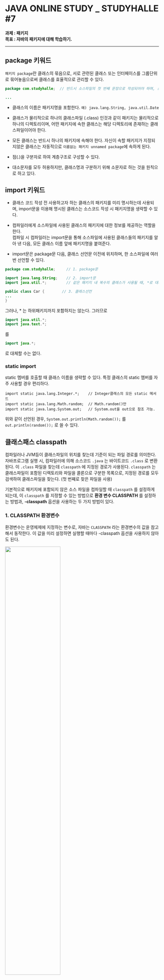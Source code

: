 # JAVA ONLINE STUDY _ STUDYHALLE #7  
__과제 : 패키지__  
__목표 : 자바의 패키지에 대해 학습하기.__

---

## package 키워드  

`패키지 package`란 클래스의 묶음으로, 서로 관련된 클래스 또는 인터페이스를 그룹단위로 묶어놓음으로써 클래스를 효율적으로 관리할 수 있다.  

```java
package com.studyhalle;  // 반드시 소스파일의 첫 번째 문장으로 작성되어야 하며, 소스파일에서 한 번만 선언가능하다.

...
```

- 클래스의 이름은 패키지명을 포함한다. `예) java.lang.String, java.util.Date`  

- 클래스가 물리적으로 하나의 클래스파일 (.class) 인것과 같이 패키지는 물리적으로 하나의 디렉토리이며, 어떤 패키지에 속한 클래스는 해당 디렉토리에 존재하는 클래스파일이어야 한다.  

- 모든 클래스는 반드시 하나의 패키지에 속해야 한다. 자신이 속할 패키지가 지정되지않은 클래스는 자동적으로 `이름없는 패키지 unnamed package`에 속하게 된다.  

- 점(.)을 구분자로 하여 계층구조로 구성할 수 있다.

- 대소문자를 모두 허용하지만, 클래스명과 구분하기 위해 소문자로 하는 것을 원칙으로 하고 있다.  


## import 키워드  

- 클래스 코드 작성 전 사용하고자 하는 클래스의 패키지를 미리 명시하는데 사용되며, import문을 이용해 명시된 클래스는 소스코드 작성 시 패키지명을 생략할 수 있다.

- 컴파일러에게 소스파일에 사용된 클래스의 패키지에 대한 정보를 제공하는 역할을 한다.  
  컴파일 시 컴파일러는 import문을 통해 소스파일에 사용된 클래스들의 패키지를 알아 낸 다음, 모든 클래스 이름 앞에 패키지명을 붙여준다.  

- import문은 package문 다음, 클래스 선언문 이전에 위치하며, 한 소스파일에 여러번 선언할 수 있다.  

```java
package com.studyhalle;     // 1. package문  

import java.lang.String;    // 2. import문
import java.util.*;         // 같은 패키지 내 복수의 클래스가 사용될 때, *로 대체가능하다.  

public class Car {        // 3. 클래스선언  
...
}
```

그러나, * 는 하위패키지까지 포함하지는 않는다. 그러므로

```java
import java.util.*;  
import java.text.*;  
```
를
```java
import java.*;
```
로 대체할 수는 없다.  


### static import  

static 멤버를 호출할 때 클래스 이름을 생략할 수 있다. 특정 클래스의 static 멤버를 자주 사용할 경우 편리하다.  

```
import static java.lang.Integer.*;    // Integer클래스의 모든 static 메서드  
import static java.lang.Math.random;  // Math.random()만  
import static java.lang.System.out;   // System.out을 out으로 참조 가능.  
```

위와 같이 선언된 경우, 
 `System.out.println(Math.random());` 를 `out.println(random());` 로 쓸 수 있다.
<br>


## 클래스패스 classpath  
컴파일러나 JVM등이 클래스파일의 위치를 찾는데 기준이 되는 파일 경로를 의미한다.   
자바프로그램 실행 시, 컴파일러에 의해 소스코드 `.java` 는 바이트코드 `.class` 로 변환된다. 이 `.class` 파일을 찾는데 `classpath` 에 지정된 경로가 사용된다. `classpath` 는 클래스파일이 포함된 디렉토리와 파일을 콜론으로 구분한 목록으로, 지정된 경로를 모두 검색하여 클래스파일을 찾는다. (첫 번째로 찾은 파일을 사용)  

기본적으로 패키지에 포함되지 않은 소스 파일을 컴파일할 때 `classpath` 를 설정하게 되는데, 이 `classpath` 를 지정할 수 있는 방법으로 __환경 변수 CLASSPATH__ 를 설정하는 방법과, __-classpath__ 옵션을 사용하는 두 가지 방법이 있다.  


### 1. CLASSPATH 환경변수  
환경변수는 운영체제에 지정하는 변수로, 자바는 `CLASSPATH` 라는 환경변수의 값을 참고해서 동작한다. 
이 값을 미리 설정하면 실행할 때마다 -classpath 옵션을 사용하지 않아도 된다.

<img src="7_1.JPG" width=60%>  


### 2. -classpath 옵션  
컴파일, 혹은 실행 시 `-classpath` (단축어 `-cp`)옵션으로 직접 디렉토리를 지정할 수 있다.  

```
java -classpath ".;..;directory" class
```

`;`  구분자  
`.`  현재경로  
`..` 상위경로



#### EX 1) 아래 내용과 같은 소스코드 ClasspathTest.java를 작성 후 컴파일 및 실행
```java
class Cpt {
    public void print(){
        System.out.println("Hello world:)");  
    }
}
 
class ClasspathTest {
    public static void main(String[] args){
        Cpt cpt = new Cpt();
        cpt.print();
    }
}
```
<img src="7_2.jpg">  


#### EX 2) Cpt.java 파일을 lib 아래로 이동 후 실행 - ClassNotFoundException 발생
<img src="7_3.jpg">  


#### EX 3) -classpath 옵션으로 현재디렉토리 및 하위 lib 디렉토리 설정 후 실행
<img src="7_4.jpg">  


## 접근제어자 access modifier  

접근제어자는 멤버, 클래스에 사용되어 해당하는 멤버 또는 클래스를 외부에서 접근하지 못하도록 제한하는 역할을 한다.  
클래스, 멤버변수, 메서드, 생성자 등에 접근제어자가 지정되어있지 않다면 기본값은 default 이다.  

| 제어자 | 같은클래스 | 같은패키지 | 자손클래스 | 전 체 | 설 명 |
|:-----:|:-----:|:-----:|:-----:|:-----:|-----|
| public | O | O | O | O | 접근 제한이 전혀 없음 |
| protected | O | O | O | X | 같은 패키지 내 + 상속관계에 있는 자손클래스에서 접근 가능 |
| default | O | O | X | X | 같은 패키지 내의 클래스에서만 접근 가능 |
| private | O | X | X | X | 같은 클래스 내에서만 접근 가능 |
<br>


__● 캡슐화 encapsulation__  

접근제어자를 사용하는 이유는 클래스 내부에 선언된 데이터의 보호, 객체지향개념의 `캡슐화 encapsulation`와 큰 관계가 있다.  
데이터가 유효한 값을 유지하고, 외부에서 함부로 변경할 수 없도록 하기 위해 외부로부터의 접근을 제어하는 것이다.  
또한 클래스 내부 작업에서만 사용되는 임시 변수나, 부분작업을 처리하기 위한 메서드 등 외부에서 접근할 필요가 없는 멤버들을 클래스 내부에 감추기 위해서 접근제어자를 사용하기도 한다.  
클래스 작성 시, 멤버변수를 `private`나 `protected`로 제한하고, 멤버변수의 값을 읽고 변경할 수 있는 `public` 메서드(getter, setter)를 제공하여 간접적으로 멤버변수의 값을 다룰 수 있도록 하는 방법이 바람직하다.


### 생성자의 접근제어자  

생성자에 접근제어자를 사용하여 인스턴스의 생성을 제한할 수도 있다.  
일반적으로 접근제어자는 클래스의 접근제어자와 같지만, 다르게 지정할 수도 있다. 생성자의 접근제어자가 `private`인 경우, 외부에서 생성자에 접근할 수 없으므로 클래스 내부에서 밖에 인스턴스를 생성할 수 없다. 때문에 생성자가 `private`인 클래스는 다른 클래스의 조상이 될 수 없다. 이러한 경우 클래스 앞에 `final`을 추가하여 상속할 수 없는 클래스라는 것을 알리는 것이 좋다.  
Math 클래스 같은 경우, 몇 개의 상수와 `static` 메서드만으로 구성되어 있기 때문에 인스턴스를 생성할 필요가 없으므로 외부의 불필요한 접근을 막기 위해 생성자의 접근제어자가 `private`으로 설정되어있다.  

<img src="/WEEK6/6_1.JPG" width=90%>  

```java
  public final class Math { // 생성자가 private으로 정의되어 있기 때문에, 클래스에 final 을 사용하고 있다.
    private Math() {}
    ...
  }
```

생성자가 `private`인 클래스의 인스턴스를 사용할 수 있게 하기 위해서는 대신 인스턴스를 생성해서 반환해 주는 `public` 메서드를 제공하는 방법이 있다. 다만 이 메서드는 `public static` 메서드이어야 한다.  



---  
#### REFERENCE  
남궁성, 「자바의 정석」, 도우출판, 2016  
https://effectivesquid.tistory.com/entry/%EC%9E%90%EB%B0%94-%ED%81%B4%EB%9E%98%EC%8A%A4%ED%8C%A8%EC%8A%A4classpath%EB%9E%80
https://opentutorials.org/course/1223/5527
